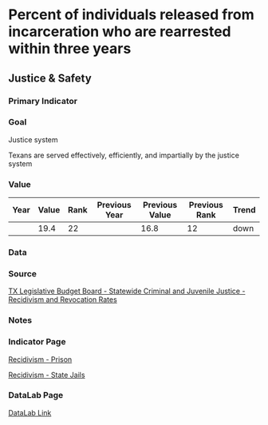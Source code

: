 # Percent of individuals released from incarceration who are rearrested within three years

## Justice & Safety

### Primary Indicator

### **Goal**

Justice system

Texans are served effectively, efficiently, and impartially by the justice system

### Value

| Year |  Value      | Rank     | Previous Year   | Previous Value | Previous Rank | Trend | 
| ----------- | ----------- | ----------- | ----------- | ----------- | ----------- | -----------|
|             |     19.4   | 22         |             |      16.8   |   12      | down      | 

### Data



### Source

[TX Legislative Budget Board - Statewide Criminal and Juvenile Justice - Recidivism and Revocation Rates](https://www.lbb.state.tx.us/documents/publications/policy_report/6293_cjda_recidivism-revocation.pdf)



### Notes




### Indicator Page

[Recidivism - Prison](https://indicators.texas2036.org/indicator/116)

[Recidivism - State Jails](https://indicators.texas2036.org/indicator/144)



### DataLab Page

[DataLab Link](https://datalab.texas2036.org/LBBAI2019/texas-recidivism-rates-re-arrests-and-re-incarceration-for-adults?accesskey=qrjrnp)

